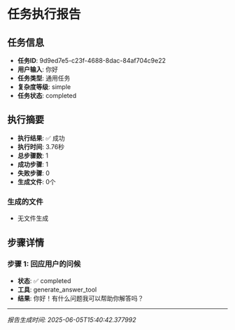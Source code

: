 # 任务执行报告

## 任务信息
- **任务ID**: 9d9ed7e5-c23f-4688-8dac-84af704c9e22
- **用户输入**: 你好
- **任务类型**: 通用任务
- **复杂度等级**: simple
- **任务状态**: completed

## 执行摘要
- **执行结果**: ✅ 成功
- **执行时间**: 3.76秒
- **总步骤数**: 1
- **成功步骤**: 1
- **失败步骤**: 0
- **生成文件**: 0个

### 生成的文件
- 无文件生成

## 步骤详情

### 步骤 1: 回应用户的问候
- **状态**: ✅ completed
- **工具**: generate_answer_tool
- **结果**: 你好！有什么问题我可以帮助你解答吗？

---
*报告生成时间: 2025-06-05T15:40:42.377992*
